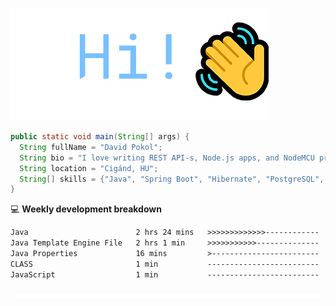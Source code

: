 ![Hi!](assets/images/hi.png)

```java
public static void main(String[] args) {
  String fullName = "David Pokol";
  String bio = "I love writing REST API-s, Node.js apps, and NodeMCU programs";
  String location = "Cigánd, HU";
  String[] skills = {"Java", "Spring Boot", "Hibernate", "PostgreSQL", "Git"};
}
```

💻 **Weekly development breakdown**
<!--START_SECTION:waka-->

```txt
Java                        2 hrs 24 mins   >>>>>>>>>>>>>------------   50.58 %
Java Template Engine File   2 hrs 1 min     >>>>>>>>>>>--------------   42.53 %
Java Properties             16 mins         >------------------------   05.77 %
CLASS                       1 min           -------------------------   00.45 %
JavaScript                  1 min           -------------------------   00.39 %
```

<!--END_SECTION:waka-->

![footer](assets/images/footer.png)
